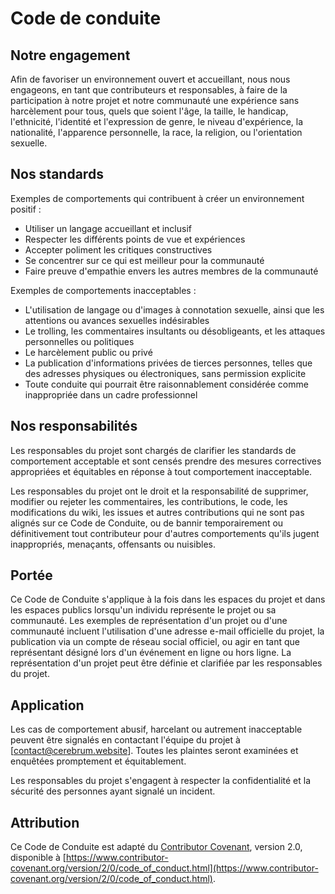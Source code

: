 # Code de conduite

## Notre engagement

Afin de favoriser un environnement ouvert et accueillant, nous nous engageons, en tant que contributeurs et responsables, à faire de la participation à notre projet et notre communauté une expérience sans harcèlement pour tous, quels que soient l'âge, la taille, le handicap, l'ethnicité, l'identité et l'expression de genre, le niveau d'expérience, la nationalité, l'apparence personnelle, la race, la religion, ou l'orientation sexuelle.

## Nos standards

Exemples de comportements qui contribuent à créer un environnement positif :

* Utiliser un langage accueillant et inclusif
* Respecter les différents points de vue et expériences
* Accepter poliment les critiques constructives
* Se concentrer sur ce qui est meilleur pour la communauté
* Faire preuve d'empathie envers les autres membres de la communauté

Exemples de comportements inacceptables :

* L'utilisation de langage ou d'images à connotation sexuelle, ainsi que les attentions ou avances sexuelles indésirables
* Le trolling, les commentaires insultants ou désobligeants, et les attaques personnelles ou politiques
* Le harcèlement public ou privé
* La publication d'informations privées de tierces personnes, telles que des adresses physiques ou électroniques, sans permission explicite
* Toute conduite qui pourrait être raisonnablement considérée comme inappropriée dans un cadre professionnel

## Nos responsabilités

Les responsables du projet sont chargés de clarifier les standards de comportement acceptable et sont censés prendre des mesures correctives appropriées et équitables en réponse à tout comportement inacceptable.

Les responsables du projet ont le droit et la responsabilité de supprimer, modifier ou rejeter les commentaires, les contributions, le code, les modifications du wiki, les issues et autres contributions qui ne sont pas alignés sur ce Code de Conduite, ou de bannir temporairement ou définitivement tout contributeur pour d'autres comportements qu'ils jugent inappropriés, menaçants, offensants ou nuisibles.

## Portée

Ce Code de Conduite s'applique à la fois dans les espaces du projet et dans les espaces publics lorsqu'un individu représente le projet ou sa communauté. Les exemples de représentation d'un projet ou d'une communauté incluent l'utilisation d'une adresse e-mail officielle du projet, la publication via un compte de réseau social officiel, ou agir en tant que représentant désigné lors d'un événement en ligne ou hors ligne. La représentation d'un projet peut être définie et clarifiée par les responsables du projet.

## Application

Les cas de comportement abusif, harcelant ou autrement inacceptable peuvent être signalés en contactant l'équipe du projet à [contact@cerebrum.website]. Toutes les plaintes seront examinées et enquêtées promptement et équitablement.

Les responsables du projet s'engagent à respecter la confidentialité et la sécurité des personnes ayant signalé un incident.

## Attribution

Ce Code de Conduite est adapté du [Contributor Covenant](https://www.contributor-covenant.org), version 2.0, disponible à [https://www.contributor-covenant.org/version/2/0/code_of_conduct.html](https://www.contributor-covenant.org/version/2/0/code_of_conduct.html).
